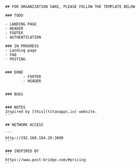 
        ## FOR ORGANIZATION SAKE, PLEASE FOLLOW THE TEMPLATE BELOW

        ### TODO
        
        - LANDING PAGE
        - HEADER
        - FOOTER
        - AUTHENTICATION

        ### IN PROGRESS
        - Landing page
        - FAQ
        - POSTING


        ### DONE
                - FOOTER
                - HEADER


        ### BUGS


        ### NOTES
        Inspired by [this](titanapps.io) website.
        ```

        ## NETWORK ACCESS
        
        ```
        http://192.168.184.26:3000
        ```

        ### INSPIRED BY
        ```
        https://www.post-bridge.com/#pricing
        ```